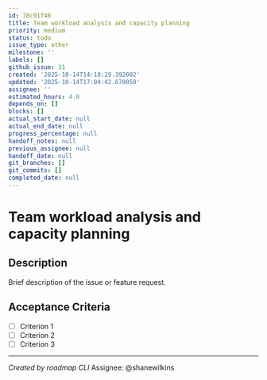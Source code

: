 ```yaml
---
id: 78c91f46
title: Team workload analysis and capacity planning
priority: medium
status: todo
issue_type: other
milestone: ''
labels: []
github_issue: 31
created: '2025-10-14T14:18:29.392002'
updated: '2025-10-14T17:04:42.670058'
assignee: ''
estimated_hours: 4.0
depends_on: []
blocks: []
actual_start_date: null
actual_end_date: null
progress_percentage: null
handoff_notes: null
previous_assignee: null
handoff_date: null
git_branches: []
git_commits: []
completed_date: null
---
```


# Team workload analysis and capacity planning

## Description

Brief description of the issue or feature request.

## Acceptance Criteria

- [ ] Criterion 1
- [ ] Criterion 2
- [ ] Criterion 3

---
*Created by roadmap CLI*
Assignee: @shanewilkins